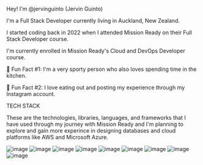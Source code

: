 Hey! I'm @jervinguinto (Jervin Guinto)

I'm a Full Stack Developer currently living in Auckland, New Zealand.

I started coding back in 2022 when I attended Mission Ready on their Full Stack Developer course.

I'm currently enrolled in Mission Ready's Cloud and DevOps Developer course.


🏀 Fun Fact #1: I'm a very sporty person who also loves spending time in the kitchen.

🥘 Fun Fact #2: I love eating out and posting my experience through my Instagram account.


TECH STACK

These are the technologies, libraries, languages, and frameworks that I have used through my journey with Mission Ready and I'm planning to explore and gain more experince in designing databases and cloud platforms like AWS and Microsoft Azure.

![image](https://user-images.githubusercontent.com/111819772/214542132-c4cb7311-d563-42b9-8714-76ba1d2420dd.png)
![image](https://user-images.githubusercontent.com/111819772/214540637-671b64b2-2334-4181-b5c0-90fae41781c1.png)
![image](https://user-images.githubusercontent.com/111819772/214542153-396c0320-0e0f-4e7b-a52d-ab7de65d1e3c.png)
![image](https://user-images.githubusercontent.com/111819772/214542448-380d8b31-f86c-4f14-a3a5-ab75d1142d29.png)
![image](https://user-images.githubusercontent.com/111819772/214542223-8ce22e96-a039-4fd8-95f6-0a01bcb5220f.png)
![image](https://user-images.githubusercontent.com/111819772/214542246-4a5392ef-ee65-490d-8e98-99b5157b0d61.png)
![image](https://user-images.githubusercontent.com/111819772/214542273-19447121-29e5-4796-a621-59dce5c5cd01.png)
![image](https://user-images.githubusercontent.com/111819772/214542289-0e452545-a1f9-4d67-8c1e-5454c11c74ce.png)
![image](https://user-images.githubusercontent.com/111819772/214542301-dba90829-43cb-4f85-88dc-5f8e2e288105.png)
